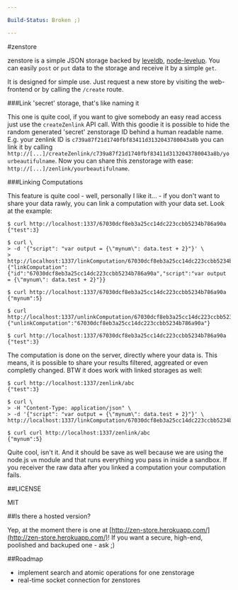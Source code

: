 ```yaml
---

Build-Status: Broken ;)

---
```


#zenstore

zenstore is a simple JSON storage backed by [leveldb](https://code.google.com/p/leveldb/), [node-levelup](https://github.com/rvagg/node-levelup). You can easily `post` or `put` data to the storage and receive it by a simple `get`.

It is designed for simple use. Just request a new store by visiting the web-frontend or by calling the `/create` route.

###Link 'secret' storage, that's like naming it

This one is quite cool, if you want to give somebody an easy read access just use the `createZenlink` API call. With this goodie it is possible to hide the random generated 'secret' zenstorage ID behind a human readable name. E.g. your zenlink ID is `c739a87f21d1740fbf83411d3132043780043a8b` you can link it by calling `http://[...]/createZenlink/c739a87f21d1740fbf83411d3132043780043a8b/yourbeautifulname`. Now you can share this zenstorage with ease: `http://[...]/zenlink/yourbeautifulname`.

###Linking Computations

This feature is quite cool - well, personally I like it... - if you don't want to share your data rawly, you can link a computation with your data set. Look at the example:

```
$ curl http://localhost:1337/67030dcf8eb3a25cc14dc223ccbb5234b786a90a
{"test":3}

$ curl \
> -d '{"script": "var output = {\"mynum\": data.test + 2}"}' \
> http://localhost:1337/linkComputation/67030dcf8eb3a25cc14dc223ccbb5234b786a90a
{"linkComputation":{"id":"67030dcf8eb3a25cc14dc223ccbb5234b786a90a","script":"var output = {\"mynum\": data.test + 2}"}}

$ curl http://localhost:1337/67030dcf8eb3a25cc14dc223ccbb5234b786a90a
{"mynum":5}

$ curl http://localhost:1337/unlinkComputation/67030dcf8eb3a25cc14dc223ccbb5234b786a90a
{"unlinkComputation":"67030dcf8eb3a25cc14dc223ccbb5234b786a90a"}

$ curl http://localhost:1337/67030dcf8eb3a25cc14dc223ccbb5234b786a90a
{"test":3}
```

The computation is done on the server, directly where your data is. This means, it is possible to share your results filtered, aggreated or even completly changed. BTW it does work with linked storages as well:

```
$ curl http://localhost:1337/zenlink/abc
{"test":3}

$ curl \
> -H "Content-Type: application/json" \
> -d '{"script": "var output = {\"mynum\": data.test + 2}"}' \
http://localhost:1337/linkComputation/67030dcf8eb3a25cc14dc223ccbb5234b786a90a

$ curl curl http://localhost:1337/zenlink/abc
{"mynum":5}
```

Quite cool, isn't it. And it should be save as well because we are using the node.js `vm` module and that runs everything you pass in inside a sandbox. If you receiver the raw data after you linked a computation your computation fails.

##LICENSE

MIT

##Is there a hosted version?

Yep, at the moment there is one at [http://zen-store.herokuapp.com/](http://zen-store.herokuapp.com/)! If you want a secure, high-end, poolished and backuped one - ask ;)

##Roadmap

* implement search and atomic operations for one zenstorage
* real-time socket connection for zenstores
